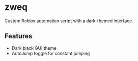 # zweq

Custom Roblox automation script with a dark-themed interface.

## Features

- Dark black GUI theme
- AutoJump toggle for constant jumping